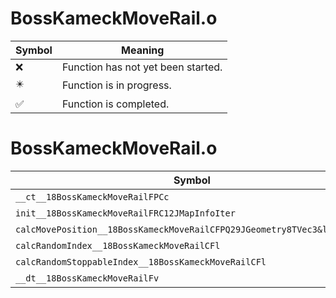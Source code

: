 # BossKameckMoveRail.o
| Symbol | Meaning 
| ------------- | ------------- 
| :x: | Function has not yet been started. 
| :eight_pointed_black_star: | Function is in progress. 
| :white_check_mark: | Function is completed. 


# BossKameckMoveRail.o
| Symbol | Decompiled? |
| ------------- | ------------- |
| `__ct__18BossKameckMoveRailFPCc` | :x: |
| `init__18BossKameckMoveRailFRC12JMapInfoIter` | :x: |
| `calcMovePosition__18BossKameckMoveRailCFPQ29JGeometry8TVec3&lt;f&gt;l` | :x: |
| `calcRandomIndex__18BossKameckMoveRailCFl` | :x: |
| `calcRandomStoppableIndex__18BossKameckMoveRailCFl` | :x: |
| `__dt__18BossKameckMoveRailFv` | :x: |
